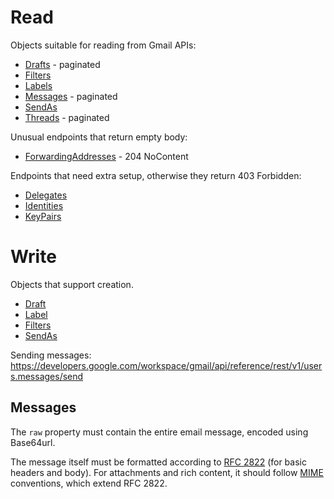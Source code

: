 # Read

Objects suitable for reading from Gmail APIs:
* [Drafts](https://developers.google.com/workspace/gmail/api/reference/rest/v1/users.drafts/list) - paginated
* [Filters](https://developers.google.com/workspace/gmail/api/reference/rest/v1/users.settings.filters/list)
* [Labels](https://developers.google.com/workspace/gmail/api/reference/rest/v1/users.labels/list)
* [Messages](https://developers.google.com/workspace/gmail/api/reference/rest/v1/users.messages/list) - paginated
* [SendAs](https://developers.google.com/workspace/gmail/api/reference/rest/v1/users.settings.sendAs/list)
* [Threads](https://developers.google.com/workspace/gmail/api/reference/rest/v1/users.threads/list) - paginated

Unusual endpoints that return empty body:
* [ForwardingAddresses](https://developers.google.com/workspace/gmail/api/reference/rest/v1/users.settings.forwardingAddresses/list) - 204 NoContent

Endpoints that need extra setup, otherwise they return 403 Forbidden:
* [Delegates](https://developers.google.com/workspace/gmail/api/reference/rest/v1/users.settings.delegates/list)
* [Identities](https://developers.google.com/workspace/gmail/api/reference/rest/v1/users.settings.cse.identities/list)
* [KeyPairs](https://developers.google.com/workspace/gmail/api/reference/rest/v1/users.settings.cse.keypairs/list)

# Write

Objects that support creation.
* [Draft](https://developers.google.com/workspace/gmail/api/reference/rest/v1/users.drafts/create)
* [Label](https://developers.google.com/workspace/gmail/api/reference/rest/v1/users.labels/create)
* [Filters](https://developers.google.com/workspace/gmail/api/reference/rest/v1/users.settings.filters/create)
* [SendAs](https://developers.google.com/workspace/gmail/api/reference/rest/v1/users.settings.sendAs/create)

Sending messages:
https://developers.google.com/workspace/gmail/api/reference/rest/v1/users.messages/send

## Messages

The `raw` property must contain the entire email message, encoded using Base64url.

The message itself must be formatted according to
[RFC 2822](https://www.rfc-editor.org/rfc/rfc2822.html) (for basic headers and body).
For attachments and rich content, it should follow 
[MIME](https://www.rfc-editor.org/rfc/rfc2045) conventions, which extend RFC 2822.
